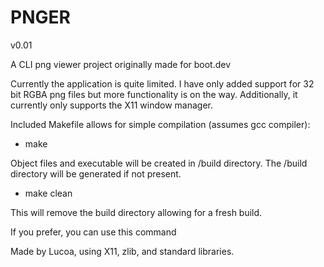 # PNGER
v0.01

A CLI png viewer project originally made for boot.dev

Currently the application is quite limited.   I have only added support for 32 bit RGBA png files but more functionality is on the way.
Additionally, it currently only supports the X11 window manager.

Included Makefile allows for simple compilation (assumes gcc compiler):

* make

Object files and executable will be created in /build directory.  The /build directory will be generated if not present.

* make clean

This will remove the build directory allowing for a fresh build.

If you prefer, you can use this command

Made by Lucoa, using X11, zlib, and standard libraries.


